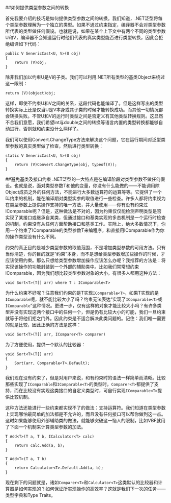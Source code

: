 ##如何提供类型参数之间的转换

首先我要介绍的技巧是如何提供类型参数之间的转换。我们知道，.NET泛型将每个类型参数理解为一个独立的类型。如果不通过约束指定，编译器不会对类型参数所代表的类型做任何假设。也就是说，如果在某个上下文中有两个不同的类型参数U和V，编译器不会知道运行时他们代表的真实类型能否进行类型转换，因此会拒绝编译如下代码：

	public V GenericCast<U, V>(U obj)
	{
		return (V)obj;
	}

除非我们加以约束U是V的子类。我们可以利用.NET所有类型的基类Object来绕过这一限制：

	return (V)(object)obj;

这样，即使不约束U和V之间的关系，这段代码也能编译了。但是这样写出的类型转换实际上还是仅当U是V本身或其子类的时候才能转换成功。而其他一切情况都会转换失败。不管U和V的运行时类型之间是否定义有其他类型转换规则。这显然不合我们意愿，我们希望int与double之间的转换等语言内置的类型转换都能够自动进行，否则就和约束没什么两样了。

我们可以使用Convert.ChangeType方法来解决这个问题，它在运行期间对泛型类型参数的真实类型做了检查，然后进行类型转换：

    static V GenericCast<U, V>(U obj)
    {
    	return (V)Convert.ChangeType(obj, typeof(V));
    }


##避免基类及接口约束 
.NET泛型的一大特点是在编译阶段对类型参数不做任何假设。也就是说，面对类型参数T和他的变量，你没有什么能做的——不能调用除Object成员之外的任何方法，不能进行大多数运算符的运算等等。它提供了一个叫约束的机制，能在编译期对类型实参的取值进行一些检查。许多人都将约束视为在类型参数上提供操作支持的唯一方法，并大量使用——你有没有约束过IComparable呢？但是，这种做法是不对的，因为约束仅仅能检测声明类型是否实现了某接口或继承自某类，但通过接口和基类实现的多态机制是一个运行时检查的机制，约束没有从任何方面帮助接口和基类工作。实际上，绝大多数情况下，你用一个约束了IComparable的类型参数T来编程序，和直接用IComparable作为你的操作类型没有什么不同。

约束的真正目的是减少类型参数的取值范围，不是增加类型参数的可用方法。只有当你清楚，你的目的就是“约束”本身，而不是想给类型参数增加些操作的时候，才应该使用约束。那么只想给类型参数增加操作应该怎么办呢？我推荐的方法是：将实现该操作的功能封装到一个外部的辅助类中。比如我们常常想约束IComparable，因为我们想比较类型参数对象的大小。有很多人都用这种方法：

    void Sort<T>(T[] arr) where T : IComparable<T>

为什么约束不好呢？注意我们约束的是T实现`IComparable<T>`，如果T实现的是`IComparable`呢，就不能比较大小了吗？约束无法表达“实现了`IComparable<T>`或`IComparable`”这种情况。更进一步，仅有这样的对象才能比较大小吗？有许多类型并没有实现这两个接口中的任何一个，但是仍有比较大小的可能，我们一旦约束就等于将他们拒之门外。因此约束是不适合解决此类问题的。记住：我们唯一需要的就是比较，因此正确的方法是这样：

    void Sort<T>(T[] arr, IComparer<T> comparer)

为了方便使用，提供一个默认的比较器：

    void Sort<T>(T[] arr)
    {
    	Sort(arr, Comparable<T>.Default);
    }

我们现在没有约束了，但是对用户来说，和有约束时的语法一样简单而清晰。比较那些实现了`IComparable`和`IComparable<T>`的类型时，`Comparer<T>`都提供了支持，而在比较没有实现这类接口的自定义类型时，可自行实现`IComparable<T>`提供比较机制。

这种方法还能进行一些约束都实现不了的做法：支持运算符。我们知道在类型参数上实现哪怕最简单的加法都是不允许的，而且没有任何接口可以帮你做到这一点。这时如果能够使用外部辅助类的做法，就能够突破这一恼人的限制，比如VBF就用了下面一个机制来计算类型参数的加法。

    T Add<T>(T a, T b, ICalculator<T> calc)
    {
    	return calc.Add(a, b);
    }
    
    T Add<T>(T a, T b)
    {
    	return Calculator<T>.Default.Add(a, b);
    }

现在剩下的问题就是，诸如`Comparer<T>`和`Calculator<T>`这类默认的比较器和计算器是如何实现的？如何保证所实现操作的高效率？这就是我们下一次的任务——类型字典和Type Traits。
